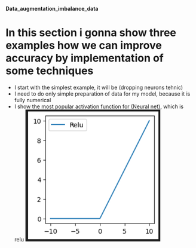  **Data_augmentation_imbalance_data**
# In this section i gonna show three examples how we can improve accuracy by implementation of some techniques
* I start with the simplest example, it will be (dropping neurons tehnic)
* I need to do only simple preparation of data for my model, because it is fully numerical
* I show the most popular activation function for (Neural net), which is relu
![](https://github.com/JakubTabor/Data_augmentation_imbalance_data/blob/main/Images/RELU.png)
